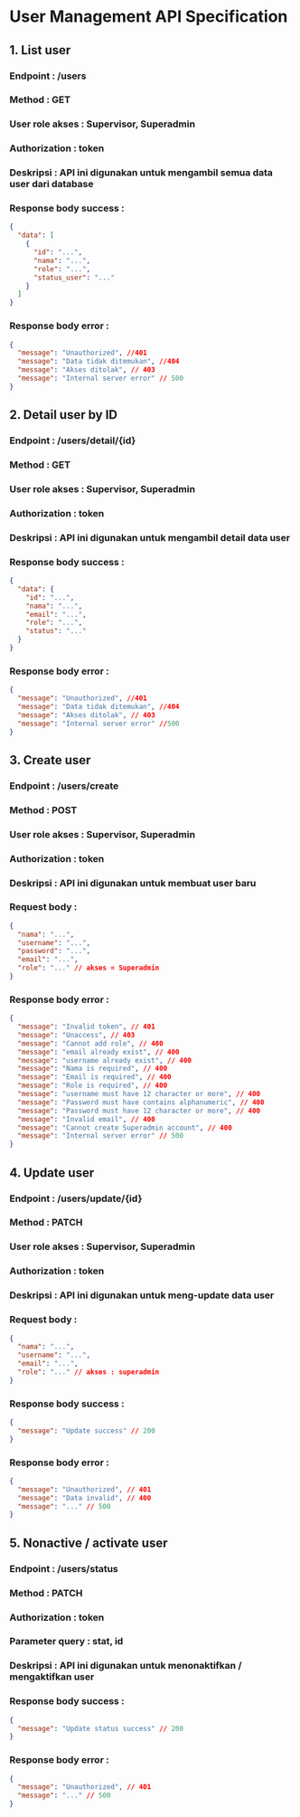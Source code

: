 # User Management API Specification

## 1. List user

### Endpoint : /users

### Method : GET

### User role akses : Supervisor, Superadmin

### Authorization : token

### Deskripsi : API ini digunakan untuk mengambil semua data user dari database

### Response body success :

```json
{
  "data": [
    {
      "id": "...",
      "nama": "...",
      "role": "...",
      "status_user": "..."
    }
  ]
}
```

### Response body error :

```json
{
  "message": "Unauthorized", //401
  "message": "Data tidak ditemukan", //404
  "message": "Akses ditolak", // 403
  "message": "Internal server error" // 500
}
```

## 2. Detail user by ID

### Endpoint : /users/detail/{id}

### Method : GET

### User role akses : Supervisor, Superadmin

### Authorization : token

### Deskripsi : API ini digunakan untuk mengambil detail data user

### Response body success :

```json
{
  "data": {
    "id": "...",
    "nama": "...",
    "email": "...",
    "role": "...",
    "status": "..."
  }
}
```

### Response body error :

```json
{
  "message": "Unauthorized", //401
  "message": "Data tidak ditemukan", //404
  "message": "Akses ditolak", // 403
  "message": "Internal server error" //500
}
```

## 3. Create user

### Endpoint : /users/create

### Method : POST

### User role akses : Supervisor, Superadmin

### Authorization : token

### Deskripsi : API ini digunakan untuk membuat user baru

### Request body :

```json
{
  "nama": "...",
  "username": "...",
  "password": "...",
  "email": "...",
  "role": "..." // akses = Superadmin
}
```

### Response body error :

```json
{
  "message": "Invalid token", // 401
  "message": "Unaccess", // 403
  "message": "Cannot add role", // 400
  "message": "email already exist", // 400
  "message": "username already exist", // 400
  "message": "Nama is required", // 400
  "message": "Email is required", // 400
  "message": "Role is required", // 400
  "message": "username must have 12 character or more", // 400
  "message": "Password must have contains alphanumeric", // 400
  "message": "Password must have 12 character or more", // 400
  "message": "Invalid email", // 400
  "message": "Cannot create Superadmin account", // 400
  "message": "Internal server error" // 500
}
```

## 4. Update user

### Endpoint : /users/update/{id}

### Method : PATCH

### User role akses : Supervisor, Superadmin

### Authorization : token

### Deskripsi : API ini digunakan untuk meng-update data user

### Request body :

```json
{
  "nama": "...",
  "username": "...",
  "email": "...",
  "role": "..." // akses : superadmin
}
```

### Response body success :

```json
{
  "message": "Update success" // 200
}
```

### Response body error :

```json
{
  "message": "Unauthorized", // 401
  "message": "Data invalid", // 400
  "message": "..." // 500
}
```

## 5. Nonactive / activate user

### Endpoint : /users/status

### Method : PATCH

### Authorization : token

### Parameter query : stat, id

### Deskripsi : API ini digunakan untuk menonaktifkan / mengaktifkan user

### Response body success :

```json
{
  "message": "Update status success" // 200
}
```

### Response body error :

```json
{
  "message": "Unauthorized", // 401
  "message": "..." // 500
}
```
